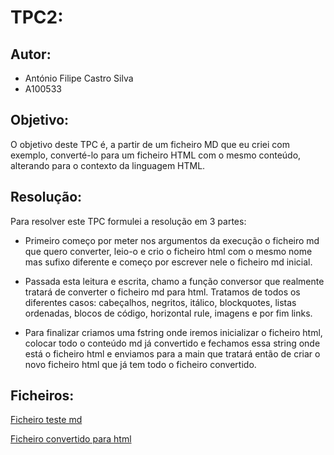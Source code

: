 # TPC2:

## Autor:
- António Filipe Castro Silva
- A100533

## Objetivo:

O objetivo deste TPC é, a partir de um ficheiro MD que eu criei com exemplo, converté-lo para um ficheiro HTML com o mesmo conteúdo, alterando para o contexto da linguagem HTML.

## Resolução:

Para resolver este TPC formulei a resolução em 3 partes:

- Primeiro começo por meter nos argumentos da execução o ficheiro md que quero converter, leio-o e crio o ficheiro html com o mesmo nome mas sufixo diferente e começo por escrever nele o ficheiro md inicial.

- Passada esta leitura e escrita, chamo a função conversor que realmente tratará de converter o ficheiro md para html. Tratamos de todos os diferentes casos: cabeçalhos, negritos, itálico, blockquotes, listas ordenadas, blocos de código, horizontal rule, imagens e por fim links.

- Para finalizar criamos uma fstring onde iremos inicializar o ficheiro html, colocar todo o conteúdo md já convertido e fechamos essa string onde está o ficheiro html e enviamos para a main que tratará então de criar o novo ficheiro html que já tem todo o ficheiro convertido.

## Ficheiros:

[Ficheiro teste md](https://github.com/AntonioSilva03/PL2024/tree/main/TP2/example.md)

[Ficheiro convertido para html](https://github.com/AntonioSilva03/PL2024/tree/main/TP2/example.html)